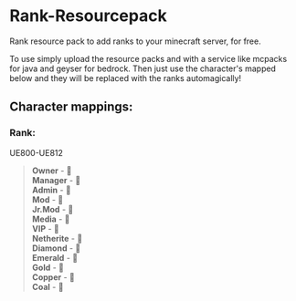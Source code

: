 # Rank-Resourcepack
Rank resource pack to add ranks to your minecraft server, for free.

To use simply upload the resource packs and with a service like mcpacks for java and geyser for bedrock. Then just use the character's mapped below and they will be replaced with the ranks automagically!
## Character mappings: 

### Rank:
UE800-UE812  
> **Owner** -   
> **Manager** -   
> **Admin** -   
> **Mod** -   
> **Jr.Mod** -   
> **Media** -   
> **VIP** -   
> **Netherite** -   
> **Diamond** -   
> **Emerald** -   
> **Gold** -   
> **Copper** -   
> **Coal** -   
